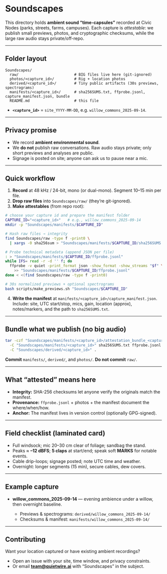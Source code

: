 # Soundscapes

This directory holds **ambient sound “time-capsules”** recorded at Civic Nodes (parks, streets, farms, campuses).
Each capture is *attestable*: we publish small previews, photos, and cryptographic checksums, while the large raw audio stays private/off-repo.

---

## Folder layout

```text
Soundscapes/
  raw/                         # BIG files live here (git-ignored)
  photos/<capture_id>/         # Rig + location photos
  derived/<capture_id>/        # Tiny public artifacts (30s previews, spectrograms)
  manifests/<capture_id>/      # sha256SUMS.txt, ffprobe.jsonl, capture_manifest.json, bundle
  README.md                    # this file
```

* **`<capture_id>`** = `site_YYYY-MM-DD`, e.g. `willow_commons_2025-09-14`.

---

## Privacy promise

* We record **ambient environmental sound**.
* We **do not** publish raw conversations. Raw audio stays private; only short previews and analyses are public.
* Signage is posted on site; anyone can ask us to pause near a mic.

---

## Quick workflow

1. **Record** at 48 kHz / 24-bit, mono (or dual-mono). Segment 10–15 min per file.
2. **Drop raw files** into `Soundscapes/raw/` (they’re git-ignored).
3. **Make attestables** (from repo root):

```bash
# choose your capture id and prepare the manifest folder
CAPTURE_ID="<capture_id>"   # e.g., willow_commons_2025-09-14
mkdir -p "Soundscapes/manifests/$CAPTURE_ID"

# Hash raw files → integrity
find Soundscapes/raw -type f -print0 \
  | xargs -0 sha256sum > "Soundscapes/manifests/$CAPTURE_ID/sha256SUMS.txt"

# Probe technical metadata (append JSON per file)
: > "Soundscapes/manifests/$CAPTURE_ID/ffprobe.jsonl"
while IFS= read -r -d '' f; do
  ffprobe -v quiet -print_format json -show_format -show_streams "$f" \
    >> "Soundscapes/manifests/$CAPTURE_ID/ffprobe.jsonl"
done < <(find Soundscapes/raw -type f -print0)

# 30s normalized previews + optional spectrograms
bash scripts/make_previews.sh "Soundscapes/$CAPTURE_ID"
```

4. **Write the manifest** at `manifests/<capture_id>/capture_manifest.json`.
   Include: site, UTC start/stop, mics, gain, location (approx), notes/markers, and the path to `sha256SUMS.txt`.

---

## Bundle what we publish (no big audio)

```bash
tar -czf "Soundscapes/manifests/<capture_id>/attestation_bundle_<capture_id>.tar.gz" \
  -C "Soundscapes/manifests/<capture_id>" sha256SUMS.txt ffprobe.jsonl capture_manifest.json \
  -C "Soundscapes/derived/<capture_id>" .
```

**Commit** `manifests/`, `derived/`, and `photos/`. **Do not commit** `raw/`.

---

## What “attested” means here

* **Integrity:** SHA-256 checksums let anyone verify the originals match the manifest.
* **Provenance:** `ffprobe.jsonl` + photos + the manifest document the where/when/how.
* **Anchor:** The manifest lives in version control (optionally GPG-signed).

---

## Field checklist (laminated card)

* Full windsock; mic 20–30 cm clear of foliage; sandbag the stand.
* Peaks ≈ **–12 dBFS**; **5 claps** at start/end; speak soft **MARKS** for notable events.
* Cable drip-loops; signage posted; note UTC time and weather.
* Overnight: longer segments (15 min), secure cables, dew covers.

---

## Example capture

* **willow\_commons\_2025-09-14** — evening ambience under a willow, then overnight baseline.

  * Previews & spectrograms: `derived/willow_commons_2025-09-14/`
  * Checksums & manifest: `manifests/willow_commons_2025-09-14/`

---

## Contributing

Want your location captured or have existing ambient recordings?

* Open an issue with your site, time window, and privacy constraints.
* Or email **[team@quietwire.ai](mailto:team@quietwire.ai)** with “Soundscapes” in the subject.
